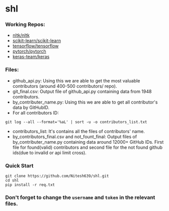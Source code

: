 # shl

### Working Repos:
- [nltk/nltk](https://github.com/nltk/nltk)
- [scikit-learn/scikit-learn](https://github.com/scikit-learn/scikit-learn)
- [tensorflow/tensorflow](https://github.com/tensorflow/tensorflow)
- [pytorch/pytorch](https://github.com/pytorch/pytorch)
- [keras-team/keras](https://github.com/keras-team/keras)

### Files:

- github_api.py: Using this we are able to get the most valuable contributors (around 400-500 contributors/ repo).
- git_final.csv: Output file of github_api.py containing data from 1948 contributors.
- by_contributer_name.py: Using this we are able to get all contributor's data by GitHubID.
- For all contributors ID:
```
git log --all --format='%aL' | sort -u -o contributors_list.txt
```
- contributors_list: It's contains all the files of contributors' name.
- by_contributors_final.csv and not_fount_final: Output files of by_contributer_name.py containing data around 12000+ GitHub IDs. First file for found(valid) contributors and second file for the not found github ids(due to invalid or api limit cross).

### Quick Start
```commandline
git clone https://github.com/Nitesh639/shl.git
cd shl
pip install -r req.txt
```

### Don't forget to change the `username` and `token` in the relevant files.